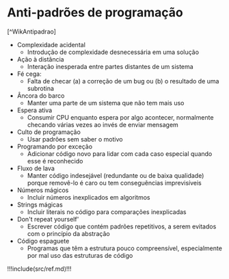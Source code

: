 # Anti-padrões de programação

[^WikAntipadrao]

- Complexidade acidental
    - Introdução de complexidade desnecessária em uma solução
- Ação à distância
  - Interação inesperada entre partes distantes de um sistema
- Fé cega: 
  - Falta de checar (a) a correção de um bug ou (b) o resultado de uma subrotina
- Âncora do barco
  - Manter uma parte de um sistema que não tem mais uso
- Espera ativa
  - Consumir CPU enquanto espera por algo acontecer, normalmente checando várias vezes ao invés de enviar mensagem
- Culto de programação 
  - Usar padrões sem saber o motivo
- Programando por exceção 
  - Adicionar código novo para lidar com cada caso especial quando esse é reconhecido
- Fluxo de lava
  - Manter código indesejável (redundante ou de baixa qualidade) porque removê-lo é caro ou tem conseguências imprevisíveis
- Números mágicos 
  - Incluir números inexplicados em algoritmos
- Strings mágicas 
  - Incluir literais no código para comparações inexplicadas
- Don't repeat yourself' 
  - Escrever código que contém padrões repetitivos, a serem evitados com o princípio da abstração
- Código espaguete 
  - Programas que têm a estrutura pouco compreensível, especialmente por mal uso das estruturas de código

!!!include(src/ref.md)!!!